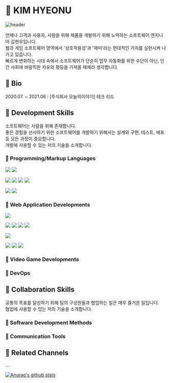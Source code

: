 # 🌲 KIM HYEONU

![header](https://capsule-render.vercel.app/api?type=rect&color=gradient&height=300&section=header&text=KIM%20HYEONU&fontSize=90&animation=fadeIn)

언제나 고객과 사용자, 사람을 위해 제품을 개발하기 위해 노력하는 소프트웨어 엔지니어 김현우입니다.  
웹과 게임 소프트웨어 영역에서 '상호작용성'과 '재미'라는 현대적인 가치를 실현시켜 나가고 있습니다.  
빠르게 변화하는 시대 속에서 소프트웨어가 단순히 업무 자동화를 위한 수단이 아닌, 인간 사회에 바람직한 자유와 평등을 가져올 매체라 생각합니다.  

## 🍎 Bio

2020.07. ~ 2021.06 : [주식회사 오늘의이야기] 테크 리드

## 🍎 Development Skills

소프트웨어는 사람을 위해 존재합니다.  
좋은 경험을 선사하기 위한 소프트웨어를 개발하기 위해서는 설계와 구현, 테스트, 배포 등 모든 과정이 중요합니다.  
개발에 사용할 수 있는 저의 기술을 소개합니다.  

### 🍏 Programming/Markup Languages

<img src="https://img.shields.io/badge/JavaScript-F7DF1E?style=flat-square&logo=javascript&logoColor=white"/></a>
<img src="https://img.shields.io/badge/TypeScript-3178C6?style=flat-square&logo=typescript&logoColor=white"/></a>

<img src="https://img.shields.io/badge/Python-3776AB?style=flat-square&logo=python&logoColor=white"/></a>
<img src="https://img.shields.io/badge/C-A8B9CC?style=flat-square&logo=c&logoColor=white"/></a>
<img src="https://img.shields.io/badge/C++-00599C?style=flat-square&logo=c%2b%2b&logoColor=white"/></a>
<img src="https://img.shields.io/badge/C%23-239120?style=flat-square&logo=c-sharp&logoColor=white"/></a>

<img src="https://img.shields.io/badge/HTML5-E34F26?style=flat-square&logo=HTML5&logoColor=white"/></a>
<img src="https://img.shields.io/badge/CSS3-1572B6?style=flat-square&logo=CSS3&logoColor=white"/></a>

### 🍏 Web Application Developments

<img src="https://img.shields.io/badge/Bootstrap-7952B3?style=flat-square&logo=bootstrap&logoColor=white"/></a>

<img src="https://img.shields.io/badge/React-61DAFB?style=flat-square&logo=react&logoColor=white"/></a>
<img src="https://img.shields.io/badge/Material UI-0081CB?style=flat-square&logo=material-ui&logoColor=white"/></a>
<img src="https://img.shields.io/badge/Vue.js-4FC08D?style=flat-square&logo=vue.js&logoColor=white"/></a>
<img src="https://img.shields.io/badge/Vuetify-1867C0?style=flat-square&logo=vuetify&logoColor=white"/></a>

<img src="https://img.shields.io/badge/React Native-61DAFB?style=flat-square&logo=react&logoColor=white"/></a>

<img src="https://img.shields.io/badge/Flask-000000?style=flat-square&logo=flask&logoColor=white"/></a>
<img src="https://img.shields.io/badge/Node.js-339933?style=flat-square&logo=node.js&logoColor=white"/></a>
<img src="https://img.shields.io/badge/Express-000000?style=flat-square&logo=express&logoColor=white"/></a>


### 🍏 Video Game Developments

### 🍏 DevOps

## 🍎 Collaboration Skills

공통의 목표를 달성하기 위해 팀의 구성원들과 협업하는 일은 매우 즐거운 일입니다.  
협업에 사용할 수 있는 저의 기술을 소개합니다.  

### 🍏 Software Development Methods

### 🍏 Communication Tools

## 🍎 Related Channels

...

[![Anurag's github stats](https://github-readme-stats.vercel.app/api?username=kimhyeonu&show_icons=true&theme=tokyonight)](https://github.com/anuraghazra/github-readme-stats)
